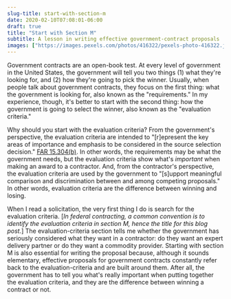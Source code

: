 ```yaml
---
slug-title: start-with-section-m
date: 2020-02-10T07:08:01-06:00
draft: true
title: "Start with Section M"
subtitle: A lesson in writing effective government-contract proposals
images: ["https://images.pexels.com/photos/416322/pexels-photo-416322.jpeg?auto=compress&cs=tinysrgb&dpr=2&h=750&w=1260"]
---
```


Government contracts are an open-book test. At every level of government in the United States, the government will tell you two things (1) what they're looking for, and (2) how they're going to pick the winner. Usually, when people talk about government contracts, they focus on the first thing: what the government is looking for, also known as the "requirements." In my experience, though, it's better to start with the second thing: how the government is going to select the winner, also known as the "evaluation criteria."

Why should you start with the evaluation criteria? From the government's perspective, the evaluation criteria are intended to "[r]epresent the key areas of importance and emphasis to be considered in the source selection decision." [FAR 15.304(b)](https://www.acquisition.gov/content/part-15-contracting-negotiation#i1108536). In other words, the requirements may be what the government needs, but the evaluation criteria show what's *important* when making an award to a contractor. And, from the contractor's perspective, the evaluation criteria are used by the government to "[s]upport meaningful comparison and discrimination between and among competing proposals." In other words, evaluation criteria are the difference between winning and losing.

When I read a solicitation, the very first thing I do is search for the evaluation criteria. [*In federal contracting, a common convention is to identify the evaluation criteria in section M, hence the title for this blog post.*] The evaluation-criteria section tells me whether the government has seriously considered what they want in a contractor: do they want an expert delivery partner or do they want a commodity provider. Starting with section M is also essential for writing the proposal because, although it sounds elementary, effective proposals for government contracts constantly refer back to the evaluation-criteria and are built around them. After all, the government has to tell you what's really important when putting together the evaluation criteria, and they are the difference between winning a contract or not.
